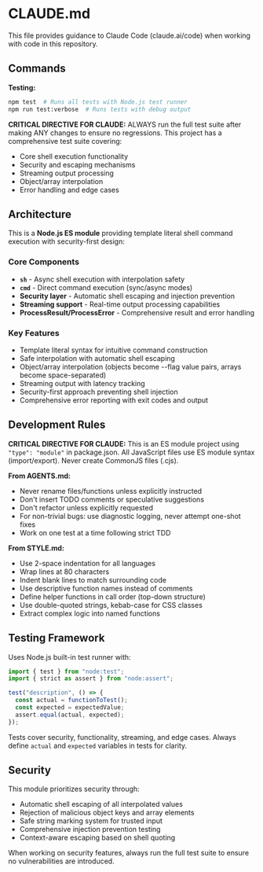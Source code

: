 # CLAUDE.md

This file provides guidance to Claude Code (claude.ai/code) when working
with code in this repository.

## Commands

**Testing:**
```bash
npm test  # Runs all tests with Node.js test runner
npm run test:verbose  # Runs tests with debug output
```

**CRITICAL DIRECTIVE FOR CLAUDE:** ALWAYS run the full test suite after making ANY changes to ensure no regressions. This project has a comprehensive test suite covering:
- Core shell execution functionality
- Security and escaping mechanisms  
- Streaming output processing
- Object/array interpolation
- Error handling and edge cases

## Architecture

This is a **Node.js ES module** providing template literal shell command execution with security-first design:

### Core Components
- **`sh`** - Async shell execution with interpolation safety
- **`cmd`** - Direct command execution (sync/async modes)
- **Security layer** - Automatic shell escaping and injection prevention
- **Streaming support** - Real-time output processing capabilities
- **ProcessResult/ProcessError** - Comprehensive result and error handling

### Key Features
- Template literal syntax for intuitive command construction
- Safe interpolation with automatic shell escaping
- Object/array interpolation (objects become --flag value pairs, arrays become space-separated)
- Streaming output with latency tracking
- Security-first approach preventing shell injection
- Comprehensive error reporting with exit codes and output

## Development Rules

**CRITICAL DIRECTIVE FOR CLAUDE:** This is an ES module project using `"type": "module"` in package.json. All JavaScript files use ES module syntax (import/export). Never create CommonJS files (.cjs).

**From AGENTS.md:**
- Never rename files/functions unless explicitly instructed
- Don't insert TODO comments or speculative suggestions  
- Don't refactor unless explicitly requested
- For non-trivial bugs: use diagnostic logging, never attempt one-shot fixes
- Work on one test at a time following strict TDD

**From STYLE.md:**
- Use 2-space indentation for all languages
- Wrap lines at 80 characters
- Indent blank lines to match surrounding code
- Use descriptive function names instead of comments
- Define helper functions in call order (top-down structure)
- Use double-quoted strings, kebab-case for CSS classes
- Extract complex logic into named functions

## Testing Framework

Uses Node.js built-in test runner with:
```javascript
import { test } from "node:test";
import { strict as assert } from "node:assert";

test("description", () => {
  const actual = functionToTest();
  const expected = expectedValue;
  assert.equal(actual, expected);
});
```

Tests cover security, functionality, streaming, and edge cases. Always define `actual` and `expected` variables in tests for clarity.

## Security

This module prioritizes security through:
- Automatic shell escaping of all interpolated values
- Rejection of malicious object keys and array elements
- Safe string marking system for trusted input
- Comprehensive injection prevention testing
- Context-aware escaping based on shell quoting

When working on security features, always run the full test suite to ensure no vulnerabilities are introduced.

